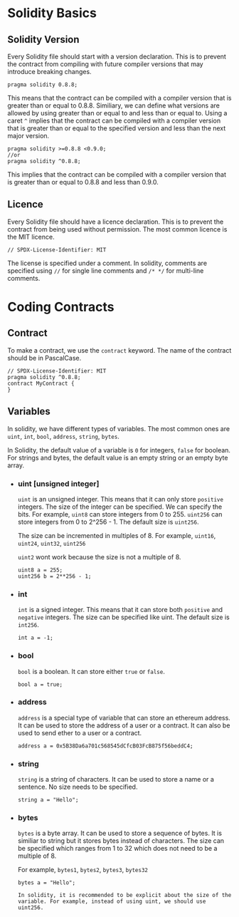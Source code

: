# Solidity Basics

## Solidity Version
Every Solidity file should start with a version declaration. This is to prevent the contract from compiling with future compiler versions that may introduce breaking changes.

```solidity
pragma solidity 0.8.8;
```

This means that the contract can be compiled with a compiler version that is greater than or equal to 0.8.8. Similiary, we can define what versions are allowed by using greater than or equal to and less than or equal to. Using a caret `^` implies that the contract can be compiled with a compiler version that is greater than or equal to the specified version and less than the next major version.

```solidity
pragma solidity >=0.8.8 <0.9.0;
//or
pragma solidity ^0.8.8;
```

This implies that the contract can be compiled with a compiler version that is greater than or equal to 0.8.8 and less than 0.9.0.

## Licence
Every Solidity file should have a licence declaration. This is to prevent the contract from being used without permission. The most common licence is the MIT licence.

```solidity
// SPDX-License-Identifier: MIT
```

The license is specified under a comment. In solidity, comments are specified using `//` for single line comments and `/* */` for multi-line comments.

# Coding Contracts

## Contract

To make a contract, we use the `contract` keyword. The name of the contract should be in PascalCase.

```solidity
// SPDX-License-Identifier: MIT
pragma solidity ^0.8.8;
contract MyContract {
}
```

## Variables
In solidity, we have different types of variables. The most common ones are `uint`, `int`, `bool`, `address`, `string`, `bytes`. 

In Solidity, the default value of a variable is `0` for integers, `false` for boolean. For strings and bytes, the default value is an empty string or an empty byte array.

- ### uint [unsigned integer]
    `uint` is an unsigned integer. This means that it can only store `positive` integers. The size of the integer can be specified. We can specify the bits. For example, `uint8` can store integers from 0 to 255. `uint256` can store integers from 0 to 2^256 - 1. The default size is `uint256`. 

    The size can be incremented in multiples of 8. For example, `uint16`, `uint24`, `uint32`, `uint256`

    `uint2` wont work because the size is not a multiple of 8.

    ```solidity
    uint8 a = 255;
    uint256 b = 2**256 - 1;
    ```

- ### int
    `int` is a signed integer. This means that it can store both `positive` and `negative` integers. The size can be specified like uint. The default size is `int256`.

    ```solidity
    int a = -1;
    ```

- ### bool
    `bool` is a boolean. It can store either `true` or `false`.

    ```solidity
    bool a = true;
    ```

- ### address
    `address` is a special type of variable that can store an ethereum address. It can be used to store the address of a user or a contract. It can also be used to send ether to a user or a contract.

    ```solidity
    address a = 0x5B38Da6a701c568545dCfcB03FcB875f56beddC4;
    ```

- ### string
    `string` is a string of characters. It can be used to store a name or a sentence. No size needs to be specified.

    ```solidity
    string a = "Hello";
    ```

- ### bytes
    `bytes` is a byte array. It can be used to store a sequence of bytes. It is similiar to string but it stores bytes instead of characters. The size can be specified which ranges from 1 to 32 which does not need to be a multiple of 8.

    For example, `bytes1`, `bytes2`, `bytes3`, `bytes32`

    ```solidity
    bytes a = "Hello";
    ```

    `In solidity, it is recommended to be explicit about the size of the variable. For example, instead of using uint, we should use uint256.`

